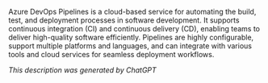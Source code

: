 Azure DevOps Pipelines is a cloud-based service for automating the build, test, and deployment processes in software development. It supports continuous integration (CI) and continuous delivery (CD), enabling teams to deliver high-quality software efficiently. Pipelines are highly configurable, support multiple platforms and languages, and can integrate with various tools and cloud services for seamless deployment workflows.

*This description was generated by ChatGPT*